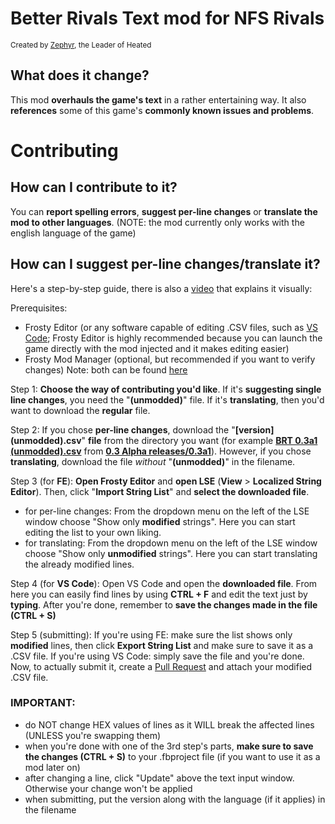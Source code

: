 # Better Rivals Text mod for NFS Rivals
<sup>Created by [Zephyr](https://www.youtube.com/channel/UClBKsNkyF5kMl-6-Iv6QFtg), the Leader of Heated</sup>

## What does it change?
This mod **overhauls the game's text** in a rather entertaining way. It also **references** some of this game's **commonly known issues and problems**.

# Contributing

## How can I contribute to it?
You can **report spelling errors**, **suggest per-line changes** or **translate the mod to other languages**. (NOTE: the mod currently only works with the english language of the game)

## How can I suggest per-line changes/translate it?
Here's a step-by-step guide, there is also a [video](https://youtu.be/bO7HPa57f_E) that explains it visually:

Prerequisites:
- Frosty Editor (or any software capable of editing .CSV files, such as [VS Code](https://code.visualstudio.com/download); Frosty Editor is highly recommended because you can launch the game directly with the mod injected and it makes editing easier)
- Frosty Mod Manager (optional, but recommended if you want to verify changes)
Note: both can be found [here](https://github.com/CadeEvs/FrostyToolsuite/releases)

Step 1: **Choose the way of contributing you'd like**. If it's **suggesting single line changes**, you need the "**(unmodded)**" file. If it's **translating**, then you'd want to download the **regular** file.

Step 2: If you chose **per-line changes**, download the "**[version] (unmodded).csv**" **file** from the directory you want (for example [**BRT 0.3a1 (unmodded).csv**](https://github.com/the-zphr/Better-Rivals-Text/blob/main/0.3%20Alpha%20releases/0.3a1/BRT%200.3a1%20(unmodded).csv) from [**0.3 Alpha releases/0.3a1**](https://github.com/the-zphr/Better-Rivals-Text/tree/main/0.3%20Alpha%20releases/0.3a1)). However, if you chose **translating**, download the file *without* "**(unmodded)**" in the filename.

Step 3 (for **FE**): **Open Frosty Editor** and **open LSE** (**View** > **Localized String Editor**). Then, click "**Import String List**" and **select the downloaded file**. 
- for per-line changes: From the dropdown menu on the left of the LSE window choose "Show only **modified** strings". Here you can start editing the list to your own liking. 
- for translating: From the dropdown menu on the left of the LSE window choose "Show only **unmodified** strings". Here you can start translating the already modified lines.

Step 4 (for **VS Code**): Open VS Code and open the **downloaded file**. From here you can easily find lines by using **CTRL + F** and edit the text just by **typing**. After you're done, remember to **save the changes made in the file (CTRL + S)** 

Step 5 (submitting): If you're using FE: make sure the list shows only **modified** lines, then click **Export String List** and make sure to save it as a .CSV file. If you're using VS Code: simply save the file and you're done. Now, to actually submit it, create a [Pull Request](https://github.com/the-zphr/Better-Rivals-Text/pulls) and attach your modified .CSV file.


### IMPORTANT:
- do NOT change HEX values of lines as it WILL break the affected lines (UNLESS you're swapping them)
- when you're done with one of the 3rd step's parts, **make sure to save the changes (CTRL + S)** to your .fbproject file (if you want to use it as a mod later on)
- after changing a line, click "Update" above the text input window. Otherwise your change won't be applied
- when submitting, put the version along with the language (if it applies) in the filename
